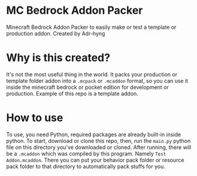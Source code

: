 # MC Bedrock Addon Packer
Minecraft Bedrock Addon Packer to easily make or test a template or production addon.
Created by Adr-hyng

# Why is this created?

It's not the most useful thing in the world. It packs your production or template folder addon into a `.mcpack` or `.mcaddon` format, so you can use it inside the minecraft bedrock or pocket edition for development or production. Example of this repo is a template addon.


# How to use

To use, you need Python, required packages are already built-in inside python. 
To start, download or clone this repo, then, run the `main.py` python file on this directory you've downloaded or cloned. After running, there will be a `.mcaddon` which was compiled by this program. Namely `Test Addon.mcaddon`. There you can put your behavior pack folder or resource pack folder to that directory to automatically pack stuffs for you.
